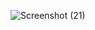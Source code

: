 ![Screenshot (21)](https://github.com/MojganNasirian/Etraveli/assets/100460365/82b01dc7-bf1f-4601-90c2-4badd2b9f6a3)
